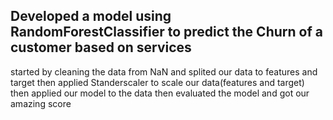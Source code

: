 Developed a model using RandomForestClassifier to predict the Churn of a customer based on services 
----------------------------------------------------------------------------------------------------
started by cleaning the data from NaN 
and splited our data to features and target
then applied Standerscaler to scale our data(features and target)
then applied our model to the data 
then evaluated the model and got our amazing score 

